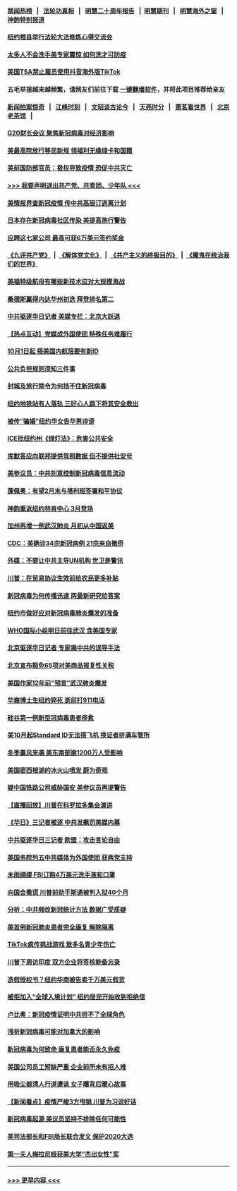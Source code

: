 #### [禁闻热榜](热点新闻.md?=0)  &nbsp;&nbsp;|&nbsp;&nbsp; [法轮功真相](https://github.com/gfw-breaker/truth/blob/master/README.md?=0) &nbsp;&nbsp;|&nbsp;&nbsp; [明慧二十周年报告](https://github.com/gfw-breaker/mh-reports/blob/master/README.md?=0) &nbsp;&nbsp;|&nbsp;&nbsp;[明慧期刊](https://github.com/gfw-breaker/mh-qikan) &nbsp;&nbsp;|&nbsp;&nbsp; [明慧海外之窗](https://github.com/gfw-breaker/mh-news/blob/master/README.md?=0) &nbsp;&nbsp;|&nbsp;&nbsp; [神韵特别报道](https://github.com/gfw-breaker/mh-news/blob/master/shenyun.md?=0)
#### [纽约橙县举行法轮大法修炼心得交流会](../pages/nsc412/n11890760.md?t=02241231) 
#### [太多人不会洗手美专家震惊 如何洗才可防疫](../pages/nsc412/n11875866.md?t=02241231) 
#### [美国TSA禁止雇员使用抖音海外版TikTok](../pages/nsc412/n11890500.md?t=02241231) 
#### 五毛举报越来越频繁，请网友们前往下载 [一键翻墙软件](https://github.com/gfw-breaker/ssr-accounts)，并将此项目推荐给亲友
#### [新闻拍案惊奇](https://github.com/gfw-breaker/banned-news/blob/master/pages/link4.md) &nbsp;&nbsp;|&nbsp;&nbsp; [江峰时刻](https://github.com/gfw-breaker/banned-news/blob/master/pages/link4.md) &nbsp;&nbsp;|&nbsp;&nbsp; [文昭谈古论今](https://github.com/gfw-breaker/banned-news/blob/master/pages/link4.md) &nbsp;&nbsp;|&nbsp;&nbsp; [天亮时分](https://github.com/gfw-breaker/banned-news/blob/master/pages/link4.md) &nbsp;&nbsp;|&nbsp;&nbsp; [萧茗看世界](https://github.com/gfw-breaker/banned-news/blob/master/pages/link4.md) &nbsp;&nbsp;|&nbsp;&nbsp; [北京老茶馆](https://github.com/gfw-breaker/banned-news/blob/master/pages/link4.md) &nbsp;&nbsp;|&nbsp;&nbsp; 
#### [G20财长会议 聚焦新冠病毒对经济影响](../pages/nsc412/n11890400.md?t=02241231) 
#### [美最高院放行移民新规 领福利无缘绿卡和国籍](../pages/nsc412/n11889500.md?t=02241231) 
#### [美前国防部官员：极权导致疫情 恐促中共灭亡](../pages/nsc412/n11889092.md?t=02241231) 
#### [>>> 我要声明退出共产党、共青团、少年队 <<<](https://github.com/begood0513/goodnews/blob/master/quit/letter.md) 
#### [美情报界查新冠疫情 传中共高层订逃离计划](../pages/nsc412/n11888161.md?t=02241231) 
#### [日本存在新冠病毒社区传染 美提高旅行警告](../pages/nsc412/n11889917.md?t=02241231) 
#### [应聘这七家公司 最高可获6万美元签约奖金](../pages/nsc412/n11879446.md?t=02241231) 
#### [《九评共产党》](https://github.com/begood0513/9ping.md/blob/master/README.md) &nbsp;|&nbsp; [《解体党文化》](../../../../jtdwh.md/blob/master/README.md)  &nbsp;|&nbsp; [《共产主义的终极目的》](../../../../gczydzjmd.md/blob/master/README.md) &nbsp;|&nbsp; [《魔鬼在统治我们的世界》](../../../../mgztzwmdsj.md/blob/master/README.md) 
#### [美福特级航母有哪些新技术应对大规模海战](../pages/nsc412/n11882087.md?t=02241231) 
#### [桑德斯赢得内达华州初选 拜登排名第二](../pages/nsc412/n11888760.md?t=02241231) 
#### [中共驱逐华日记者 美媒专栏：北京大跃退](../pages/nsc412/n11888453.md?t=02241231) 
#### [【热点互动】党媒成外国使团 特殊任务难履行](../pages/nsc412/n11888306.md?t=02241231) 
#### [10月1日起 搭美国内航班要有新ID](../pages/nsc412/n11888243.md?t=02241231) 
#### [公共负担规则须知三件事](../pages/nsc412/n11888123.md?t=02241231) 
#### [封城及旅行禁令为何挡不住新冠病毒](../pages/nsc412/n11888067.md?t=02241231) 
#### [纽约地铁站有人落轨   三好心人跳下将其安全救出](../pages/nsc412/n11888088.md?t=02241231) 
#### [被传“骗婚”纽约华女告华男诽谤](../pages/nsc412/n11887303.md?t=02241231) 
#### [ICE批纽约州《绿灯法》：危害公共安全](../pages/nsc412/n11887285.md?t=02241231) 
#### [库默答应向联邦提供驾照数据 但不提供社安号](../pages/nsc412/n11887269.md?t=02241231) 
#### [美参议员：中共刻意控制新冠病毒信息流动](../pages/nsc412/n11887949.md?t=02241231) 
#### [蓬佩奥：有望2月末与塔利班签署和平协议](../pages/nsc412/n11887248.md?t=02241231) 
#### [神韵重返纽约林肯中心 3月登场](../pages/nsc412/n11885013.md?t=02241231) 
#### [加州再增一例武汉肺炎 月初从中国返美](../pages/nsc412/n11886929.md?t=02241231) 
#### [CDC：美确诊34宗新冠病例 21宗来自撤侨](../pages/nsc412/n11886795.md?t=02241231) 
#### [外媒：不要让中共主导UN机构 世卫是警讯](../pages/nsc412/n11886401.md?t=02241231) 
#### [川普：在贸易协议生效前给农民更多补贴](../pages/nsc412/n11886549.md?t=02241231) 
#### [新冠病毒为何传播迅速 两最新研究给答案](../pages/nsc412/n11886505.md?t=02241231) 
#### [纽约市做好应对新冠病毒肺炎爆发的准备](../pages/nsc412/n11885019.md?t=02241231) 
#### [WHO国际小组明日前往武汉 含美国专家](../pages/nsc412/n11886380.md?t=02241231) 
#### [北京驱逐华日记者 专家揭中共的误导手法](../pages/nsc412/n11886124.md?t=02241231) 
#### [北京宣布豁免65项对美商品报复性关税](../pages/nsc412/n11885960.md?t=02241231) 
#### [美国作家12年前“预言”武汉肺炎爆发](../pages/nsc412/n11885487.md?t=02241231) 
#### [华裔博士生纽约猝死  逝前打911电话](../pages/nsc412/n11885007.md?t=02241231) 
#### [硅谷第一例新型冠病毒患者痊愈](../pages/nsc412/n11885163.md?t=02241231) 
#### [美10月起Standard ID无法搭飞机  换证者挤满车管所](../pages/nsc412/n11885036.md?t=02241231) 
#### [冬季暴风来袭 美东南部逾1200万人受影响](../pages/nsc412/n11884620.md?t=02241231) 
#### [美国密西根湖的冰火山喷发 蔚为奇观](../pages/nsc412/n11884842.md?t=02241231) 
#### [疑中国铁路公司威胁国安 美参议员再提警告](../pages/nsc412/n11884300.md?t=02241231) 
#### [【直播回放】川普在科罗拉多集会演讲](../pages/nsc412/n11883640.md?t=02241231) 
#### [《华日》三记者被逐 中共发飙罚美媒内幕](../pages/nsc412/n11884184.md?t=02241231) 
#### [中共驱逐华日三记者 欧盟：攻击言论自由](../pages/nsc412/n11884179.md?t=02241231) 
#### [美国务院列五中共媒体为外国使团 获两党支持](../pages/nsc412/n11883954.md?t=02241231) 
#### [未雨绸缪 FBI订购4万美元洗手液和口罩](../pages/nsc412/n11883960.md?t=02241231) 
#### [向国会撒谎 川普前助手斯通被判入狱40个月](../pages/nsc412/n11883930.md?t=02241231) 
#### [分析：中共频改新冠统计方法 数据广受质疑](../pages/nsc412/n11883875.md?t=02241231) 
#### [美首例新冠肺炎患者完全康复 解除隔离](../pages/nsc412/n11883754.md?t=02241231) 
#### [TikTok疯传挑战游戏 致多名青少年伤亡](../pages/nsc412/n11883598.md?t=02241231) 
#### [川普下周访印度 双方企业将签核能备忘录](../pages/nsc412/n11883604.md?t=02241231) 
#### [造假授权书？纽约华商被告卖千万美元假货](../pages/nsc412/n11882429.md?t=02241231) 
#### [被拒加入“全球入境计划”  纽约居民开始收到拒绝信](../pages/nsc412/n11882417.md?t=02241231) 
#### [卢比奥：新冠疫情证明中共担不了全球角色](../pages/nsc412/n11881340.md?t=02241231) 
#### [浅析新冠病毒可能对加拿大的影响](../pages/nsc412/n11879775.md?t=02241231) 
#### [新冠病毒为何致命 康复患者能否永久免疫](../pages/nsc412/n11881488.md?t=02241231) 
#### [美国公司员工短缺严重 企业前所未有招人难](../pages/nsc412/n11881792.md?t=02241231) 
#### [用吸尘器清人行道遭讽 女子曝背后暖心故事](../pages/nsc412/n11881702.md?t=02241231) 
#### [【新闻看点】疫情严峻3方甩锅 川普为习说好话](../pages/nsc412/n11881049.md?t=02241231) 
#### [新冠病毒起源 美议员坚持不排除任何可能性](../pages/nsc412/n11881179.md?t=02241231) 
#### [美司法部长和FBI局长联合发文 保护2020大选](../pages/nsc412/n11881522.md?t=02241231) 
#### [第一夫人梅拉尼娅获美大学“杰出女性”奖](../pages/nsc412/n11881185.md?t=02241231) 

----
#### [ >>> 更早内容 <<< ](../indexes/nsc412-earlier.md)
